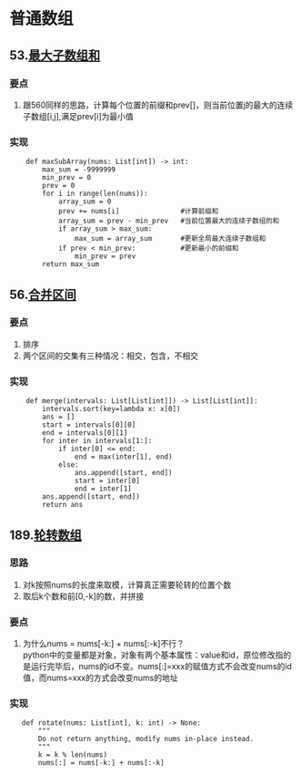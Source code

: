 # 普通数组
## 53.[最大子数组和](https://leetcode.cn/problems/maximum-subarray/?envType=study-plan-v2&envId=top-100-liked)
### 要点  
1. 跟560同样的思路，计算每个位置的前缀和prev[]，则当前位置j的最大的连续子数组[i,j],满足prev[i]为最小值  
### 实现
```
    def maxSubArray(nums: List[int]) -> int:
        max_sum = -9999999
        min_prev = 0
        prev = 0
        for i in range(len(nums)):
            array_sum = 0
            prev += nums[i]               #计算前缀和
            array_sum = prev - min_prev   #当前位置最大的连续子数组的和
            if array_sum > max_sum:
                max_sum = array_sum       #更新全局最大连续子数组和
            if prev < min_prev:           #更新最小的前缀和
                min_prev = prev
        return max_sum
```

## 56.[合并区间](https://leetcode.cn/problems/merge-intervals/description/?envType=study-plan-v2&envId=top-100-liked)
### 要点 
1. 排序
2. 两个区间的交集有三种情况：相交，包含，不相交

### 实现
```
    def merge(intervals: List[List[int]]) -> List[List[int]]:
        intervals.sort(key=lambda x: x[0])
        ans = []
        start = intervals[0][0]
        end = intervals[0][1]
        for inter in intervals[1:]:
            if inter[0] <= end:
                end = max(inter[1], end)
            else:
                ans.append([start, end])
                start = inter[0]
                end = inter[1]
        ans.append([start, end])
        return ans    
```

## 189.[轮转数组](https://leetcode.cn/problems/rotate-array/description/?envType=study-plan-v2&envId=top-100-liked)
### 思路
1. 对k按照nums的长度来取模，计算真正需要轮转的位置个数
2. 取后k个数和前[0,-k]的数，并拼接
### 要点
1. 为什么nums = nums[-k:] + nums[:-k]不行？  
 python中的变量都是对象，对象有两个基本属性：value和id，原位修改指的是运行完毕后，nums的id不变。nums[:]=xxx的赋值方式不会改变nums的id值，而nums=xxx的方式会改变nums的地址
 
 ### 实现
 ```
    def rotate(nums: List[int], k: int) -> None:
        """
        Do not return anything, modify nums in-place instead.
        """
        k = k % len(nums)
        nums[:] = nums[-k:] + nums[:-k]
 ```